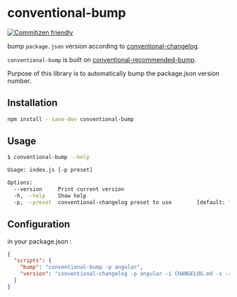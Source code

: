 conventional-bump
====================

[![Commitizen friendly](https://img.shields.io/badge/commitizen-friendly-brightgreen.svg)](http://commitizen.github.io/cz-cli/)

bump `package.json` version according to [conventional-changelog](https://github.com/conventional-changelog/conventional-changelog).


`conventional-bump` is built on [conventional-recommended-bump](https://github.com/conventional-changelog/conventional-changelog/tree/master/packages/conventional-recommended-bump).


Purpose of this library is to automatically bump the package.json version number.

## Installation
```bash
npm install --save-dev conventional-bump
```

## Usage
```bash
$ conventional-bump --help

Usage: index.js [-p preset]

Options:
  --version     Print current version                                  [boolean]
  -h, --help    Show help                                              [boolean]
  -p, --preset  conventional-changelog preset to use        [default: "angular"]
```

## Configuration
in your package.json :
```json
{
  "scripts": {
    "bump": "conventional-bump -p angular",
    "version": "conventional-changelog -p angular -i CHANGELOG.md -s -r 0 && git add CHANGELOG.md"
  }
}
```
